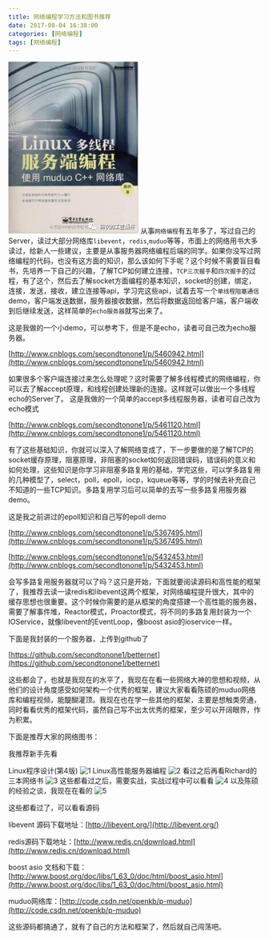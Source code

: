 ```yaml
---
title: 网络编程学习方法和图书推荐
date: 2017-08-04 16:38:00
categories: [网络编程]
tags: [网络编程]
---
```

![5](networkbook/5.jpg)
从事`网络编程`有五年多了，写过自己的Server，读过大部分网络库`libevent`，`redis`,`muduo`等等，市面上的网络用书大多读过，给新人一些建议，主要是从事服务器网络编程后端的同学。如果你没写过网络编程的代码，也没有这方面的知识，那么该如何下手呢？这个时候不需要盲目看书，先培养一下自己的兴趣，了解TCP如何建立连接，`TCP三次握手`和`四次握手`的过程，<!--more-->有了这个，然后去了解socket方面编程的基本知识，socket的创建，绑定，连接，发送，接收，建立连接等api，学习完这些api，试着去写一个`单线程阻塞通信` demo，客户端发送数据，服务器接收数据，然后将数据返回给客户端，客户端收到后继续发送，这样简单的`echo服务器`就写出来了。

这是我做的一个小demo，可以参考下，但是不是echo，读者可自己改为echo服务器。

[http://www.cnblogs.com/secondtonone1/p/5460942.html](http://www.cnblogs.com/secondtonone1/p/5460942.html)

如果很多个客户端连接过来怎么处理呢？这时需要了解多线程模式的网络编程，你可以去了解accept原理，和线程创建处理新的连接。这样就可以做出一个多线程echo的Server了。
这是我做的一个简单的accept多线程服务器，读者可自己改为echo模式

[http://www.cnblogs.com/secondtonone1/p/5461120.html](http://www.cnblogs.com/secondtonone1/p/5461120.html)

有了这些基础知识，你就可以深入了解网络变成了，下一步要做的是了解TCP的socket缓存原理，阻塞原理，非阻塞的socket如何返回错误码，错误码的意义和如何处理，这些知识是你学习非阻塞多路复用的基础，学完这些，可以学多路复用的几种模型了，select，poll，epoll，iocp，kqueue等等，学的时候去补充自己不知道的一些TCP知识。多路复用学习后可以简单的去写一些多路复用服务器demo。

这是我之前讲过的epoll知识和自己写的epoll demo

[http://www.cnblogs.com/secondtonone1/p/5367495.html](http://www.cnblogs.com/secondtonone1/p/5367495.html)

[http://www.cnblogs.com/secondtonone1/p/5432453.html](http://www.cnblogs.com/secondtonone1/p/5432453.html)

 
会写多路复用服务器就可以了吗？这只是开始，下面就要阅读源码和高性能的框架了，我推荐去读一读redis和libevent这两个框架，对网络编程提升很大，其中的缓存思想也很重要。这个时候你需要的是从框架的角度搭建一个高性能的服务器，需要了解事件堆，Reactor模式，Proactor模式，将不同的多路复用封装为一个IOService，就像libevent的EventLoop，像boost asio的ioservice一样。

下面是我封装的一个服务器，上传到github了

[https://github.com/secondtonone1/betternet](https://github.com/secondtonone1/betternet)

这些都会了，也就是我现在的水平了，我现在在看一些网络大神的思想和视频，从他们的设计角度感受如何架构一个优秀的框架，建议大家看看陈硕的muduo网络库和编程视频，能醍醐灌顶。我现在也在学一些其他的框架，主要是想触类旁通，同时看看优秀的框架代码，虽然自己写不出太优秀的框架，至少可以开阔眼界，作为积累。

下面是推荐大家的网络图书：

我推荐新手先看

Linux程序设计(第4版) 
![1](1.jpg)
Linux高性能服务器编程 
![2](2.jpg)
看过之后再看Richard的三本网络书
![3](3.jpg)
这些都看过之后，需要实战，实战过程中可以看看
![4](4.jpg)
以及陈硕的经验之谈，我现在在看的
![5](5.jpg)

这些都看过了，可以看看源码

 libevent 源码下载地址：[http://libevent.org/](http://libevent.org/)

 redis源码下载地址：[http://www.redis.cn/download.html](http://www.redis.cn/download.html)

 boost asio 文档和下载：[http://www.boost.org/doc/libs/1_63_0/doc/html/boost_asio.html](http://www.boost.org/doc/libs/1_63_0/doc/html/boost_asio.html)

 muduo网络库：[http://code.csdn.net/openkb/p-muduo](http://code.csdn.net/openkb/p-muduo)

 
这些源码都搞通了，就有了自己的方法和框架了，然后就自己闯荡吧。 